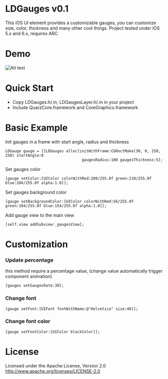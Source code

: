 LDGauges v0.1
========
This iOS UI element provides a customizable gauges, you can customize  size, color, thickness and many other cool things.
Project tested under iOS 5.x and 6.x, requires ARC

Demo
====

![Alt text](http://s13.postimg.org/yggr3rlx3/gif_1.gif)


Quick Start
===========
* Copy LDGauges.h/.m, LDGaugesLayer.h/.m in your project
* Include QuarzCore.framework and CoreGraphics.framework 


Basic Example
==============

Init gauges in a frame with start angle, radius and thickness

    LDGauge gauge = [[LDGauges alloc]initWithFrame:CGRectMake(30, 0, 250, 250) startAngle:0
                                      gaugesRadius:100 gaugesThickness:5];

Set gauges color

    [gauge setColor:[UIColor colorWithRed:209/255.0f green:210/255.0f blue:204/255.0f alpha:1.0]];

Set gauges background color

    [gauge setBackgroundColor:[UIColor colorWithRed:56/255.0f green:184/255.0f blue:154/255.0f alpha:1.0]];
    
Add gauge view to the main view

    [self.view addSubview:_gaugesView];

Customization
=============

### Update percentage

this method require a percentage value, (change value automatically trigger component animation)

    [gauges setGaugesRate:30];

### Change font 

    [gauge setFont:[UIFont fontWithName:@"Helvetica" size:40]];

### Change font color 

    [gauge setFontColor:[UIColor blackColor]];


License
=======

Licensed under the Apache License, Version 2.0 http://www.apache.org/licenses/LICENSE-2.0

